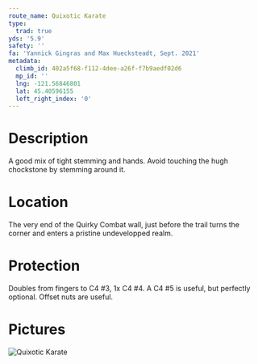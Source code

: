 ```yaml
---
route_name: Quixotic Karate
type:
  trad: true
yds: '5.9'
safety: ''
fa: 'Yannick Gingras and Max Huecksteadt, Sept. 2021'
metadata:
  climb_id: 402a5f68-f112-4dee-a26f-f7b9aedf02d6
  mp_id: ''
  lng: -121.56846801
  lat: 45.40596155
  left_right_index: '0'
---
```

# Description
A good mix of tight stemming and hands. Avoid touching the hugh chockstone by stemming around it.

# Location
The very end of the Quirky Combat wall, just before the trail turns the corner and enters a pristine undevelopped realm.

# Protection
Doubles from fingers to C4 #3, 1x C4 #4. A C4 #5 is useful, but perfectly optional. Offset nuts are useful.

# Pictures
![Quixotic Karate](http://files.ygingras.net/quirky-combat-wall/quixotic-karate.jpeg)
